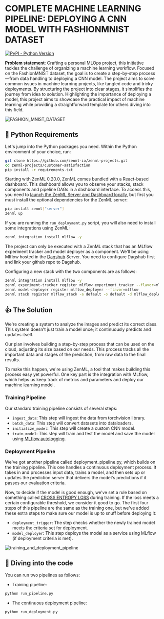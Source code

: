 # COMPLETE MACHINE LEARNING PIPELINE: DEPLOYING A CNN MODEL WITH FASHIONMNIST DATASET

[![PyPI - Python Version](https://img.shields.io/pypi/pyversions/zenml)](https://pypi.org/project/zenml/)

**Problem statement**: Crafting a personal MLOps project, this initiative tackles the challenge of organizing a machine learning workflow. Focused on the FashionMNIST dataset, the goal is to create a step-by-step process—from data handling to deploying a CNN model. The project aims to solve common issues in machine learning projects, like tangled code and tricky deployments. By structuring the project into clear stages, it simplifies the journey from idea to solution. Highlighting the importance of deploying a model, this project aims to showcase the practical impact of machine learning while providing a straightforward template for others diving into this field.

![FASHION_MNIST_DATASET](https://res.cloudinary.com/practicaldev/image/fetch/s---fNWEeWA--/c_imagga_scale,f_auto,fl_progressive,h_420,q_auto,w_1000/https://raw.githubusercontent.com/zalandoresearch/fashion-mnist/master/doc/img/fashion-mnist-sprite.png)

## :snake: Python Requirements

Let's jump into the Python packages you need. Within the Python environment of your choice, run:

```bash
git clone https://github.com/zenml-io/zenml-projects.git
cd zenml-projects/customer-satisfaction
pip install -r requirements.txt
```

Starting with ZenML 0.20.0, ZenML comes bundled with a React-based dashboard. This dashboard allows you
to observe your stacks, stack components and pipeline DAGs in a dashboard interface. To access this, you need to [launch the ZenML Server and Dashboard locally](https://docs.zenml.io/user-guide/starter-guide#explore-the-dashboard), but first you must install the optional dependencies for the ZenML server:

```bash
pip install zenml["server"]
zenml up
```

If you are running the `run_deployment.py` script, you will also need to install some integrations using ZenML:

```bash
zenml integration install mlflow -y
```

The project can only be executed with a ZenML stack that has an MLflow experiment tracker and model deployer as a component. We'll be using Mlflow hosted in the [Dagshub](https://dagshub.com) Server. You need to configure Dagshub first and link your github repo to Dagshub. 

Configuring a new stack with the two components are as follows:

```bash
zenml integration install mlflow -y
zenml experiment-tracker register mlflow_experiment_tracker --flavor=mlflow --tracking_uri=<YOUR_TRACKING_URI> --tracking_username=<YOUR_USERNAME> --tracking_password=<YOUR_PASSWORD>
zenml model-deployer register mlflow_deployer --flavor=mlflow
zenml stack register mlflow_stack -a default -o default -d mlflow_deployer -e mlflow_experiment_tracker --set
```

## :thumbsup: The Solution

We're creating a system to analyze the images and predict its correct class. This system doesn't just train a model once; it continuously predicts and updates itself.

Our plan involves building a step-by-step process that can be used on the cloud, adjusting its size based on our needs. This process tracks all the important data and stages of the prediction, from raw data to the final results.

To make this happen, we're using ZenML, a tool that makes building this process easy yet powerful. One key part is the integration with MLflow, which helps us keep track of metrics and parameters and deploy our machine learning model.

### Training Pipeline

Our standard training pipeline consists of several steps:

- `ingest_data`: This step will ingest the data from torchvision library.
- `batch_data`: This step will convert datasets into dataloaders.
- `initialize_model`: This step will create a custom CNN model.
- `train_model`: This step will train and test the model and save the model using [MLflow autologging](https://www.mlflow.org/docs/latest/tracking.html).

### Deployment Pipeline

We've got another pipeline called deployment_pipeline.py, which builds on the training pipeline. This one handles a continuous deployment process. It takes in and processes input data, trains a model, and then sets up or updates the prediction server that delivers the model's predictions if it passes our evaluation criteria.

Now, to decide if the model is good enough, we've set a rule based on something called [CROSS ENTROPY LOSS](https://pytorch.org/docs/stable/generated/torch.nn.CrossEntropyLoss.html) during training. If the loss meets a certain configurable threshold, we consider it good to go. The first four steps of this pipeline are the same as the training one, but we've added these extra steps to make sure our model is up to snuff before deploying it:

- `deployment_trigger`: The step checks whether the newly trained model meets the criteria set for deployment.
- `model_deployer`: This step deploys the model as a service using MLflow (if deployment criteria is met).

![training_and_deployment_pipeline](https://assets-global.website-files.com/65264f6bf54e751c3a776db1/6530058b791c6b6f8b260ed3_continuous-deployment.gif)

## :notebook: Diving into the code

You can run two pipelines as follows:

- Training pipeline:

```bash
python run_pipeline.py
```

- The continuous deployment pipeline:

```bash
python run_deployment.py
```